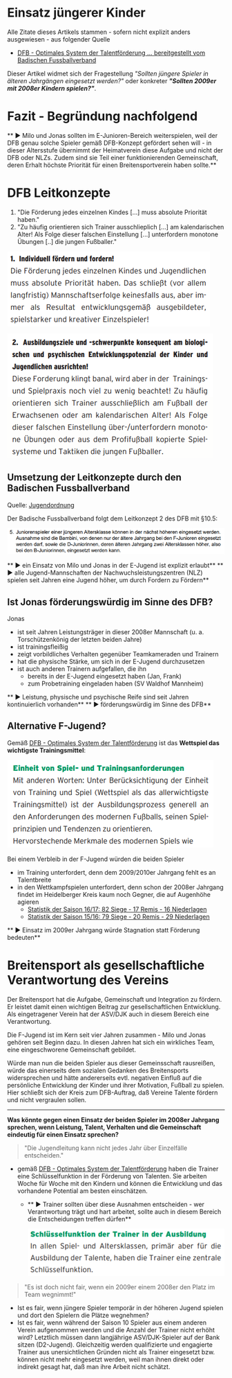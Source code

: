 # Einsatz jüngerer Kinder

Alle Zitate dieses Artikels stammen - sofern nicht explizit anders ausgewiesen - aus folgender Quelle

 * [DFB - Optimales System der Talentförderung ... bereitgestellt vom Badischen Fussballverband](http://www.badfv.de/files/Dokumente/2.06_Talente/Talente_DFB-Leitfaden_Optimales_System_der_Talentfoerderung.pdf)

Dieser Artikel widmet sich der Fragestellung _"Sollten jüngere Spieler in älteren Jahrgängen eingesetzt werden?"_ oder konkreter **_"Sollten 2009er mit 2008er Kindern spielen?"_**.

# Fazit - Begründung nachfolgend
** &#9658; Milo und Jonas sollten im E-Junioren-Bereich weiterspielen, weil der DFB genau solche Spieler gemäß DFB-Konzept gefördert sehen will - in dieser Altersstufe übernimmt der Heimatverein diese Aufgabe und nicht der DFB oder NLZs. Zudem sind sie Teil einer funktionierenden Gemeinschaft, deren Erhalt höchste Priorität für einen Breitensportverein haben sollte.**

# DFB Leitkonzepte

1. "Die Förderung jedes einzelnen Kindes [...] muss absolute Priorität haben."
2. "Zu häufig orientieren sich Trainer ausschlieplich [...] am kalendarischen Alter! Als Folge dieser falschen Einstellung [...] unterfordern monotone Übungen [..] die jungen Fußballer."

  ![Individuell fördern und fordern](/images/fussballFoerderung/DFB_Talentfoerderung_Leitlinie1.png)

  ![Unterforderung durch Orientierung am kalendarischen Alter](/images/fussballFoerderung/DFB_Talentfoerderung_Leitlinie2.png)

## Umsetzung der Leitkonzepte durch den Badischen Fussballverband
Quelle: [Jugendordnung](http://www.badfv.de/files/Dokumente/1.01_%C3%9Cber_uns/Jugendordnung_JO.pdf)

Der Badische Fussballverband folgt dem Leitkonzept 2 des DFB mit §10.5:

  ![BADFV - Einsatz jüngerer Spieler](/images/fussballFoerderung/BADFV_EinsatzJuengererSpieler.png)

** &#9658; ein Einsatz von Milo und Jonas in der E-Jugend ist explizit erlaubt**
** &#9658; alle Jugend-Mannschaften der Nachwuchsleistungszentren (NLZ) spielen seit Jahren eine Jugend höher, um durch Fordern zu Fördern**

## Ist Jonas förderungswürdig im Sinne des DFB?

Jonas 
* ist seit Jahren Leistungsträger in dieser 2008er Mannschaft (u. a. Torschützenkönig der letzten beiden Jahre)
* ist trainingsfleißig
* zeigt vorbildliches Verhalten gegenüber Teamkameraden und Trainern
* hat die physische Stärke, um sich in der E-Jugend durchzusetzen
* ist auch anderen Trainern aufgefallen, die ihn 
  * bereits in der E-Jugend eingesetzt haben (Jan, Frank)
  * zum Probetraining eingeladen haben (SV Waldhof Mannheim)

** &#9658; Leistung, physische und psychische Reife sind seit Jahren kontinuierlich vorhanden** 
** &#9658; förderungswürdig im Sinne des DFB**

## Alternative F-Jugend?
Gemäß [DFB - Optimales System der Talentförderung](http://www.badfv.de/files/Dokumente/2.06_Talente/Talente_DFB-Leitfaden_Optimales_System_der_Talentfoerderung.pdf) ist das **Wettspiel das wichtigste Trainingsmittel**:

  ![Wettspiel das wichtigste Trainingsmittel](/images/fussballFoerderung/DFB_Talentfoerderung_TrainingsmittelWettspiel.png)

Bei einem Verbleib in der F-Jugend würden die beiden Spieler 
* im Training unterfordert, denn dem 2009/2010er Jahrgang fehlt es an Talentbreite
* in den Wettkampfspielen unterfordert, denn schon der 2008er Jahrgang findet im Heidelberger Kreis kaum noch Gegner, die auf Augenhöhe agieren
  * [Statistik der Saison 16/17: 82 Siege - 17 Remis - 16 Niederlagen](https://asvdjk.wordpress.com/ergebnisse/f-jugend/)
  * [Statistik der Saison 15/16: 79 Siege - 20 Remis - 29 Niederlagen](https://asvdjk.wordpress.com/ergebnisse/ergebnisarchiv/f-jugend-15_16/)

** &#9658; Einsatz im 2009er Jahrgang würde Stagnation statt Förderung bedeuten**

# Breitensport als gesellschaftliche Verantwortung des Vereins
Der Breitensport hat die Aufgabe, Gemeinschaft und Integration zu fördern. Er leistet damit einen wichtigen Beitrag zur gesellschaftlichen Entwicklung. Als eingetragener Verein hat der ASV/DJK auch in diesem Bereich eine Verantwortung.

Die F-Jugend ist im Kern seit vier Jahren zusammen - Milo und Jonas gehören seit Beginn dazu. In diesen Jahren hat sich ein wirkliches Team, eine eingeschworene Gemeinschaft gebildet. 

Würde man nun die beiden Spieler aus dieser Gemeinsschaft rausreißen, würde das einerseits dem sozialen Gedanken des Breitensports widersprechen und hätte andererseits evtl. negativen Einfluß auf die persönliche Entwicklung der Kinder und ihrer Motivation, Fußball zu spielen. Hier schließt sich der Kreis zum DFB-Auftrag, daß Vereine Talente fördern und nicht vergraulen sollen. 

---------------

**Was könnte gegen einen Einsatz der beiden Spieler im 2008er Jahrgang sprechen, wenn Leistung, Talent, Verhalten und die Gemeinschaft eindeutig für einen Einsatz sprechen?**

> "Die Jugendleitung kann nicht jedes Jahr über Einzelfälle entscheiden."
  
* gemäß [DFB - Optimales System der Talentförderung](http://www.badfv.de/files/Dokumente/2.06_Talente/Talente_DFB-Leitfaden_Optimales_System_der_Talentfoerderung.pdf) haben die Trainer eine Schlüsselfunktion in der Förderung von Talenten. Sie arbeiten Woche für Woche mit den Kindern und können die Entwicklung und das vorhandene Potential am besten einschätzen.

  * ** &#9658; Trainer sollten über diese Ausnahmen entscheiden - wer Verantwortung trägt und hart arbeitet, sollte auch in diesem Bereich die Entscheidungen treffen dürfen**

    ![Schlüsselfunktion Trainer](/images/fussballFoerderung/DFB_Talentfoerderung_SchluesselfunktionTrainer.png)
    
> "Es ist doch nicht fair, wenn ein 2009er einem 2008er den Platz im Team wegnimmt!"

  * Ist es fair, wenn jüngere Spieler temporär in der höheren Jugend spielen und dort den Spielern die Plätze wegnehmen?
  * Ist es fair, wenn während der Saison 10 Spieler aus einem anderen Verein aufgenommen werden und die Anzahl der Trainer nicht erhöht wird? Letztlich müssen dann langjährige ASV/DJK-Spieler auf der Bank sitzen (D2-Jugend). Gleichzeitig werden qualifizierte und engagierte Trainer aus unersichtlichen Gründen nicht als Trainer eingesetzt bzw. können nicht mehr eingesetzt werden, weil man ihnen direkt oder indirekt gesagt hat, daß man ihre Arbeit nicht schätzt.